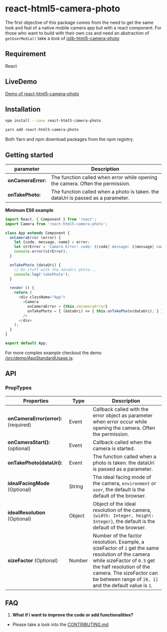 # react-html5-camera-photo

The first objective of this package comes from the need to get the same look and feal of a native mobile camera app but with a react component.
For those who want to build with their own css and need an abstraction of `getUserMedia()` take a look of [jslib-html5-camera-photo](https://github.com/mabelanger/jslib-html5-camera-photo)

## Requirement
React

## LiveDemo
[Demo of react-html5-camera-photo](https://mabelanger.github.io/react-html5-camera-photo/)

## Installation

```bash
npm install --save react-html5-camera-photo
```

```bash
yarn add react-html5-camera-photo
```

Both Yarn and npm download packages from the npm registry.

## Getting started

parameter | Description
--- | ---
**onCameraError:** | The function called when error while opening the camera. Often the permission.
**onTakePhoto:** | The function called when a photo is taken. the dataUri is passed as a parameter.


**Minimum ES6 example**
```js
import React, { Component } from 'react';
import Camera from 'react-html5-camera-photo';

class App extends Component {
  onCameraError (error) {
    let {code, message, name} = error;
    let strError = `Camera Error: code: ${code} message: ${message} name: ${name}`;
    console.error(strError);
  }

  onTakePhoto (dataUri) {
    // Do stuff with the dataUri photo...
    console.log('takePhoto');
  }

  render () {
    return (
      <div className="App">
        <Camera
          onCameraError = {this.onCameraError}
          onTakePhoto = { (dataUri) => { this.onTakePhoto(dataUri); } }
        />
      </div>
    );
  }
}

export default App;
```

For more complex example checkout the demo [/src/demo/AppStandardUsage.js](./src/demo/AppStandardUsage.js):

## API

### PropTypes
Properties | Type | Description
--- | --- | ---
**onCameraError(error):** (required) | Event | Callback called with the error object as parameter when error occur while opening the camera. Often the permission.
**onCameraStart():** (optional) | Event | Callback called when the camera is started.
**onTakePhoto(dataUri):** | Event | The function called when a photo is taken. the dataUri is passed as a parameter.
**idealFacingMode** (Optional) | String | The ideal facing mode of the camera, `environment` or `user`, the default is the default of the browser.
**idealResolution** (Optional) | Object | Object of the ideal resolution of the camera, `{width: Integer, height: Integer}`, the default is the default of the browser.
**sizeFactor** (Optional) | Number | Number of the factor resolution. Example, a sizeFactor of `1` get the same resolution of the camera while sizeFactor of `0.5` get the half resolution of the camera. The sizeFactor can be between range of `]0, 1]` and the default value is `1`.

## FAQ
1. <b>What if i want to improve the code or add functionalities?</b>
  * Please take a look into the [CONTRIBUTING.md](CONTRIBUTING.md)
